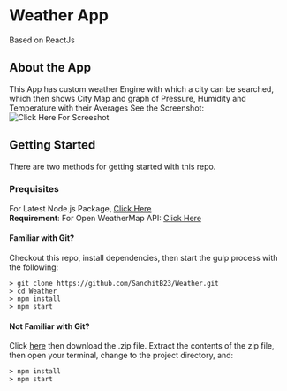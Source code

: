 # Weather App

Based on ReactJs

## About the App

This App has custom weather Engine with which a city can be searched, which then shows City Map and graph of Pressure, Humidity and Temperature with their Averages
See the Screenshot:  ![Click Here For Screeshot](http://oi67.tinypic.com/2lwpqpg.jpg)

## Getting Started

There are two methods for getting started with this repo.

### Prequisites

For Latest Node.js Package, [Click Here](https://nodejs.org/en/)  
**Requirement**: For Open WeatherMap API: [Click Here](https://openweathermap.org/api)


#### Familiar with Git?
Checkout this repo, install dependencies, then start the gulp process with the following:

```
> git clone https://github.com/SanchitB23/Weather.git
> cd Weather
> npm install
> npm start
```

#### Not Familiar with Git?
Click [here](https://github.com/SanchitB23/Weather/archive/master.zip) then download the .zip file.  Extract the contents of the zip file, then open your terminal, change to the project directory, and:

```
> npm install
> npm start
```
